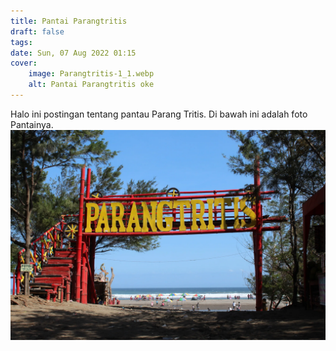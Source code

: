 ```yaml
---
title: Pantai Parangtritis
draft: false
tags:
date: Sun, 07 Aug 2022 01:15
cover:
    image: Parangtritis-1_1.webp
    alt: Pantai Parangtritis oke
---
```

Halo ini postingan tentang pantau Parang Tritis. Di bawah ini adalah foto Pantainya.
![Ini apa ya](Parangtritis-1_2.webp)
